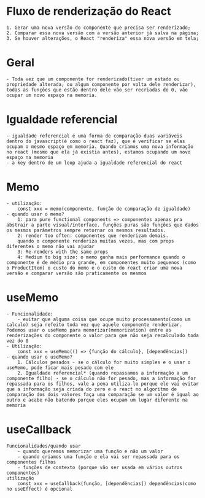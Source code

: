 # Fluxo de renderização do React

    1. Gerar uma nova versão do componente que precisa ser renderizado;
    2. Comparar essa nova versão com a versão anterior já salva na página;
    3. Se houver alterações, o React "renderiza" essa nova versão em tela;

# Geral

    - Toda vez que um componente for renderizado(tiver um estado ou propriedade alterada, ou algum componente por volta dele renderizar), todas as funções que estão dentro dele vão ser recriadas do 0, vão ocupar um novo espaço na memoria.

# Igualdade referencial

    - igualdade referencial é uma forma de comparação duas variáveis dentro do javascript(é como o react faz), que é verificar se elas ocupam o mesmo espaço em memoria. Quando criamos uma nova informação no react (mesmo que ela já existia antes), estamos ocupando um novo espaço na memoria
    - a key dentro de um loop ajuda a igualdade referencial do react

# Memo

    - utilização:
        const xxx = memo(componente, função de comparação de igualdade)
    - quando usar o memo?
        1: para pure functional components => componentes apenas pra abstrair a parte visual/interface. funções puras são funções que dados os mesmos parâmetros sempre retornar os mesmos resultados.
        2: render too often: componentes que renderizam demais.
        quando o componente renderiza muitas vezes, mas com props diferentes o memo não vai ajudar
        3: Re-renders with the same props
        4: Medium to big size: o memo ganha mais performance quando o componente é de médio pra grande, em componentes muito pequenos (como o ProductItem) o custo do memo e o custo do react criar uma nova versão e comparar versão são praticamente os mesmos

# useMemo

    - Funcionalidade:
        - evitar que alguma coisa que ocupe muito processamento(como um calculo) seja refeito toda vez que aquele componente renderizar. Podemos usar o useMemo para memorizar(memorization) entre as renderizações do componente o valor para que não seja recalculado toda vez do 0
    - Utilização:
        const xxx = useMemo(() => {função do cálculo}, [dependências])
    - quando usar o useMemo?
        1. Cálculos pesados - se o cálculo for muito simples e o usar o useMemo, pode ficar mais pesado com ele
        2. Igualdade referencial* (quando repassamos a informação a um componente filho) - se o cálculo não for pesado, mas a informação for repassada para os filhos, vale a pena utiliza-lo porque ele vai evitar que a informação seja criada do zero e o react no algoritmo de comparação dos dois valores faça uma comparação se um valor é igual ao outro e acabe não batendo porque eles ocupam um lugar diferente na memoria

# useCallback

    Funcionalidades/quando usar
        - quando queremos memorizar uma função e não um valor
        - quando criamos uma função e ela vai ser repassada para os componentes filhos
        - funções de contexto (porque vão ser usada em vários outros componentes)
    utilização
        const xxx = useCallback(função, [dependências]) dependências(como no useEffect) é opcional
